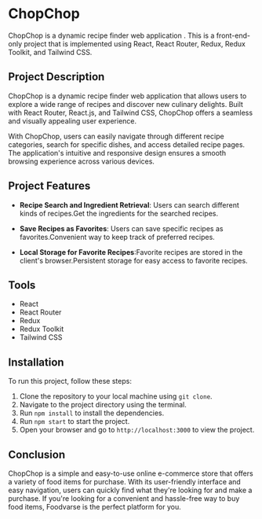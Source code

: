 # ChopChop

ChopChop is a dynamic recipe finder web application . This is a front-end-only project that is implemented using React, React Router, Redux, Redux Toolkit, and Tailwind CSS.

## Project Description

ChopChop is a dynamic recipe finder web application that allows users to explore a wide range of recipes and discover new culinary delights. Built with React Router, React.js, and Tailwind CSS, ChopChop offers a seamless and visually appealing user experience.

With ChopChop, users can easily navigate through different recipe categories, search for specific dishes, and access detailed recipe pages. The application's intuitive and responsive design ensures a smooth browsing experience across various devices.

## Project Features

- **Recipe Search and Ingredient Retrieval**: Users can search different kinds of recipes.Get the ingredients for the searched recipes.

- **Save Recipes as Favorites**: Users can save specific recipes as favorites.Convenient way to keep track of preferred recipes.

- **Local Storage for Favorite Recipes**:Favorite recipes are stored in the client's browser.Persistent storage for easy access to favorite recipes.


## Tools

- React
- React Router
- Redux
- Redux Toolkit
- Tailwind CSS

## Installation

To run this project, follow these steps:

1. Clone the repository to your local machine using `git clone`.
2. Navigate to the project directory using the terminal.
3. Run `npm install` to install the dependencies.
4. Run `npm start` to start the project.
5. Open your browser and go to `http://localhost:3000` to view the project.

## Conclusion

ChopChop is a simple and easy-to-use online e-commerce store that offers a variety of food items for purchase. With its user-friendly interface and easy navigation, users can quickly find what they're looking for and make a purchase. If you're looking for a convenient and hassle-free way to buy food items, Foodvarse is the perfect platform for you.
